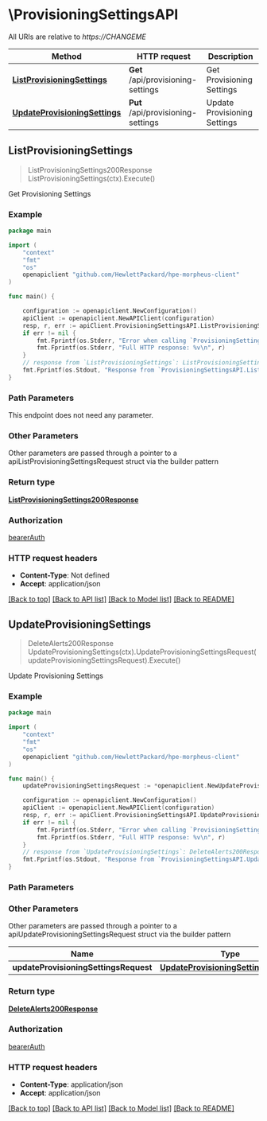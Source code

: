 # \ProvisioningSettingsAPI

All URIs are relative to *https://CHANGEME*

Method | HTTP request | Description
------------- | ------------- | -------------
[**ListProvisioningSettings**](ProvisioningSettingsAPI.md#ListProvisioningSettings) | **Get** /api/provisioning-settings | Get Provisioning Settings
[**UpdateProvisioningSettings**](ProvisioningSettingsAPI.md#UpdateProvisioningSettings) | **Put** /api/provisioning-settings | Update Provisioning Settings



## ListProvisioningSettings

> ListProvisioningSettings200Response ListProvisioningSettings(ctx).Execute()

Get Provisioning Settings



### Example

```go
package main

import (
	"context"
	"fmt"
	"os"
	openapiclient "github.com/HewlettPackard/hpe-morpheus-client"
)

func main() {

	configuration := openapiclient.NewConfiguration()
	apiClient := openapiclient.NewAPIClient(configuration)
	resp, r, err := apiClient.ProvisioningSettingsAPI.ListProvisioningSettings(context.Background()).Execute()
	if err != nil {
		fmt.Fprintf(os.Stderr, "Error when calling `ProvisioningSettingsAPI.ListProvisioningSettings``: %v\n", err)
		fmt.Fprintf(os.Stderr, "Full HTTP response: %v\n", r)
	}
	// response from `ListProvisioningSettings`: ListProvisioningSettings200Response
	fmt.Fprintf(os.Stdout, "Response from `ProvisioningSettingsAPI.ListProvisioningSettings`: %v\n", resp)
}
```

### Path Parameters

This endpoint does not need any parameter.

### Other Parameters

Other parameters are passed through a pointer to a apiListProvisioningSettingsRequest struct via the builder pattern


### Return type

[**ListProvisioningSettings200Response**](ListProvisioningSettings200Response.md)

### Authorization

[bearerAuth](../README.md#bearerAuth)

### HTTP request headers

- **Content-Type**: Not defined
- **Accept**: application/json

[[Back to top]](#) [[Back to API list]](../README.md#documentation-for-api-endpoints)
[[Back to Model list]](../README.md#documentation-for-models)
[[Back to README]](../README.md)


## UpdateProvisioningSettings

> DeleteAlerts200Response UpdateProvisioningSettings(ctx).UpdateProvisioningSettingsRequest(updateProvisioningSettingsRequest).Execute()

Update Provisioning Settings



### Example

```go
package main

import (
	"context"
	"fmt"
	"os"
	openapiclient "github.com/HewlettPackard/hpe-morpheus-client"
)

func main() {
	updateProvisioningSettingsRequest := *openapiclient.NewUpdateProvisioningSettingsRequest() // UpdateProvisioningSettingsRequest |  (optional)

	configuration := openapiclient.NewConfiguration()
	apiClient := openapiclient.NewAPIClient(configuration)
	resp, r, err := apiClient.ProvisioningSettingsAPI.UpdateProvisioningSettings(context.Background()).UpdateProvisioningSettingsRequest(updateProvisioningSettingsRequest).Execute()
	if err != nil {
		fmt.Fprintf(os.Stderr, "Error when calling `ProvisioningSettingsAPI.UpdateProvisioningSettings``: %v\n", err)
		fmt.Fprintf(os.Stderr, "Full HTTP response: %v\n", r)
	}
	// response from `UpdateProvisioningSettings`: DeleteAlerts200Response
	fmt.Fprintf(os.Stdout, "Response from `ProvisioningSettingsAPI.UpdateProvisioningSettings`: %v\n", resp)
}
```

### Path Parameters



### Other Parameters

Other parameters are passed through a pointer to a apiUpdateProvisioningSettingsRequest struct via the builder pattern


Name | Type | Description  | Notes
------------- | ------------- | ------------- | -------------
 **updateProvisioningSettingsRequest** | [**UpdateProvisioningSettingsRequest**](UpdateProvisioningSettingsRequest.md) |  | 

### Return type

[**DeleteAlerts200Response**](DeleteAlerts200Response.md)

### Authorization

[bearerAuth](../README.md#bearerAuth)

### HTTP request headers

- **Content-Type**: application/json
- **Accept**: application/json

[[Back to top]](#) [[Back to API list]](../README.md#documentation-for-api-endpoints)
[[Back to Model list]](../README.md#documentation-for-models)
[[Back to README]](../README.md)

